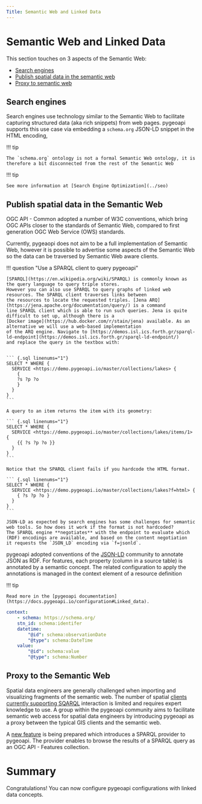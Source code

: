 ```yaml
---
Title: Semantic Web and Linked Data
---
```


# Semantic Web and Linked Data

This section touches on 3 aspects of the Semantic Web:

- [Search engines](#search-engines)
- [Publish spatial data in the semantic web](#publish-spatial-data-in-the-semantic-web)
- [Proxy to semantic web](#proxy-to-semantic-web)

## Search engines

Search engines use technology similar to the Semantic Web to facilitate capturing structured data (aka rich snippets) from web pages.
pygeoapi supports this use case via embedding a `schema.org` JSON-LD snippet in the HTML encoding,

!!! tip

    The `schema.org` ontology is not a formal Semantic Web ontology, it is therefore a bit disconnected from the rest of the Semantic Web

!!! tip

    See more information at [Search Engine Optimization](../seo)

## Publish spatial data in the Semantic Web

OGC API - Common adopted a number of W3C conventions, which bring OGC APIs closer to the standards of Semantic Web,
compared to first generation OGC Web Service (OWS) standards.

Currently, pygeaopi does not aim to be a full implementation of Semantic Web, however it is possible to advertise
some aspects of the Semantic Web so the data can be traversed by Semantic Web aware clients.

!!! question "Use a SPARQL client to query pygeoapi"

    [SPARQL](https://en.wikipedia.org/wiki/SPARQL) is commonly known as the query language to query triple stores. 
    However you can also use SPARQL to query graphs of linked web resources. The SPARQL client traverses links between 
    the resources to locate the requested triples. [Jena ARQ](https://jena.apache.org/documentation/query/) is a command 
    line SPARQL client which is able to run such queries. Jena is quite difficult to set up, although there is a 
    [Docker image](https://hub.docker.com/r/stain/jena) available. As an alternative we will use a web-based implementation 
    of the ARQ engine. Navigate to [https://demos.isl.ics.forth.gr/sparql-ld-endpoint](https://demos.isl.ics.forth.gr/sparql-ld-endpoint/)
    and replace the query in the textbox with:


    ``` {.sql linenums="1"}
    SELECT * WHERE { 
      SERVICE <https://demo.pygeoapi.io/master/collections/lakes> { 
        { 
        ?s ?p ?o  
        } 
      } 
    }
    ``` 

    A query to an item returns the item with its geometry:

    ``` {.sql linenums="1"}
    SELECT * WHERE { 
      SERVICE <https://demo.pygeoapi.io/master/collections/lakes/items/1> {
        {{ ?s ?p ?o }}
      }
    }
    ```

    Notice that the SPARQL client fails if you hardcode the HTML format. 

    ``` {.sql linenums="1"}
    SELECT * WHERE { 
      SERVICE <https://demo.pygeoapi.io/master/collections/lakes?f=html> {
        { ?s ?p ?o }
      }
    }
    ```

    JSON-LD as expected by search engines has some challenges for semantic web tools. So how does it work if the format is not hardcoded? 
    The SPARQL engine **negotiates** with the endpoint to evaluate which (RDF) encodings are available, and based on the content negotiation 
    it requests the `JSON_LD` encoding via `f=jsonld`.

pygeoapi adopted conventions of the [JSON-LD](https://json-ld.org) community to annotate JSON as RDF. For features, each property (column in a source table) 
is annotated by a semantic concept. The related configuration to apply the annotations is managed in the context element of a resource definition

!!! tip

    Read more in the [pygeoapi documentation](https://docs.pygeoapi.io/configuration#Linked_data).

``` {.yaml linenums="1"}
context:
    - schema: https://schema.org/
    stn_id: schema:identifer
    datetime:
        "@id": schema:observationDate
        "@type": schema:DateTime
    value:
        "@id": schema:value
        "@type": schema:Number
```

## Proxy to the Semantic Web

Spatial data engineers are generally challenged when importing and visualizing fragments of the semantic web. The number of spatial 
[clients currently supporting SQARQL](https://plugins.qgis.org/plugins/sparqlunicorn) interaction is limited and requires expert knowledge to use. 
A group within the pygeoapi community aims to facilitate semantic web access for spatial data engineers by introducing pygeoapi as a proxy 
between the typical GIS clients and the semantic web.

A [new feature](https://github.com/geopython/pygeoapi/pull/615) is being prepared which introduces a SPARQL provider to pygeoapi. 
The provider enables to browse the results of a SPARQL query as an OGC API - Features collection.

# Summary

Congratulations! You can now configure pygeoapi configurations with linked data concepts.
